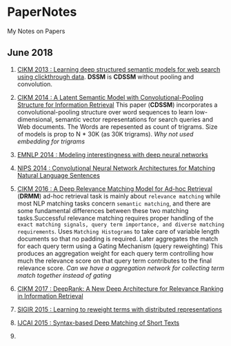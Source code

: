 # PaperNotes
My Notes on Papers 

## June 2018
1. [CIKM 2013 : Learning deep structured semantic models for web search using clickthrough data](https://www.microsoft.com/en-us/research/wp-content/uploads/2016/02/cikm2013_DSSM_fullversion.pdf). **DSSM** is **CDSSM** without pooling and convolution.
1. [CIKM 2014 : A Latent Semantic Model with Convolutional-Pooling Structure for Information Retrieval](http://www.iro.umontreal.ca/~lisa/pointeurs/ir0895-he-2.pdf) This paper (**CDSSM**) incorporates a convolutional-pooling structure over word sequences to learn low-dimensional, semantic vector representations for search queries and Web documents. The Words are repesented as count of trigrams. Size of models is prop to N * 30K (as 30K trigrams). *Why not used embedding for trigrams*
1. [EMNLP 2014 : Modeling interestingness with deep neural networks](https://www.microsoft.com/en-us/research/wp-content/uploads/2014/10/604_Paper.pdf)
1. [NIPS 2014 : Convolutional Neural Network Architectures for Matching Natural Language Sentences](https://arxiv.org/pdf/1503.03244.pdf)
1. [CIKM 2016 : A Deep Relevance Matching Model for Ad-hoc Retrieval](https://arxiv.org/pdf/1711.08611.pdf) (**DRMM**)
ad-hoc retrieval task is mainly about `relevance matching` while most NLP matching tasks concern `semantic matching`, and there are some
fundamental differences between these two matching tasks.Successful relevance matching requires proper handling of the `exact matching signals, query term importance, and diverse matching requirements`. Uses `Matching Histograms` to take care of variable length documents so that no padding is required. Later aggregates the match for each query term using a Gating Mechanism (query reweighting) This produces an aggregation weight for each query term controlling how much the relevance score on that query term contributes to the final relevance score. *Can we have a aggregation network for collecting term match together instead of gating*
1. [CIKM 2017 : DeepRank: A New Deep Architecture for Relevance Ranking in Information Retrieval](https://arxiv.org/pdf/1710.05649.pdf)

1. [SIGIR 2015 : Learning to reweight terms with distributed representations](https://www.cs.cmu.edu/~callan/Papers/sigir15-gzheng.pdf)
1. [IJCAI 2015 : Syntax-based Deep Matching of Short Texts](https://arxiv.org/pdf/1503.02427.pdf)
1. 
